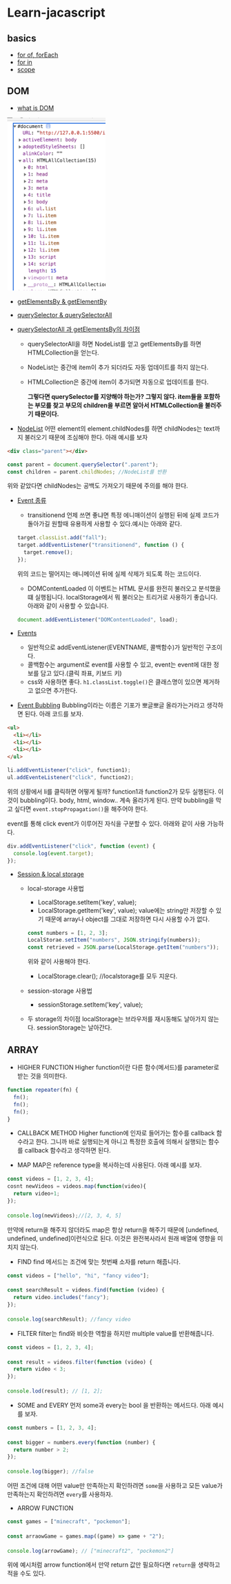 # Learn-jacascript

## basics

- [for of, forEach](https://github.com/since-1994/Learn-jacascript/commit/490acb1408edca0134b7db8c1dc27eeb841559f2)
- [for in](https://github.com/since-1994/Learn-jacascript/commit/9c7d7d4eabeaf9422546ab888ff419d89d505375)
- [scope]()

## DOM

- [what is DOM](#)

<img src = "./img/img1.png" height= "400"/>

- [getElementsBy & getElementBy]()
- [querySelector & querySelectorAll](https://github.com/since-1994/Learn-jacascript/commit/9c1cc73824a471931dbc59fdd44618ce4b58a827)
- [querySelectorAll 과 getElementsBy의 차이점]()

  - querySelectorAll을 하면 NodeList를 얻고 getElementsBy를 하면 HTMLCollection을 얻는다.
  - NodeList는 중간에 item이 추가 되더라도 자동 업데이트를 하지 않는다.
  - HTMLCollection은 중간에 item이 추가되면 자동으로 업데이트를 한다.

    **그렇다면 querySelector를 지양해야 하는가? 그렇지 않다. item들을 포함하는 부모를 찾고 부모의 children을 부르면 알아서 HTMLCollection을 불러주기 때문이다.**

- [NodeList]()
  어떤 element의 element.childNodes를 하면 childNodes는 text까지 불러오기 때문에 조심해야 한다. 아래 예시를 보자

```html
<div class="parent"></div>
```

```javascript
const parent = document.querySelector(".parent");
const children = parent.childNodes; //NodeList를 반환
```

위와 같았다면 childNodes는 공백도 가져오기 때문에 주의를 해야 한다.

- [Event 종류]()

  - transitionend
    언제 쓰면 좋냐면 특정 에니매이션이 실행된 뒤에 실제 코드가 돌아가길 원할때 유용하게 사용할 수 있다.예시는 아래와 같다.

  ```javascript
  target.classList.add("fall");
  target.addEventListener("transitionend", function () {
    target.remove();
  });
  ```

  위의 코드는 떨어지는 애니메이션 뒤에 실제 삭제가 되도록 하는 코드이다.

  - DOMContentLoaded
    이 이벤트는 HTML 문서를 완전히 불러오고 분석했을 떄 실행됩니다. localStorage에서 뭐 불러오는 트리거로 사용하기 좋습니다. 아래와 같이 사용할 수 있습니다.

  ```javascript
  document.addEventListener("DOMContentLoaded", load);
  ```

- [Events](./events.js)

  - 일반적으로 addEventListener(EVENTNAME, 콜백함수)가 일반적인 구조이다.
  - 콜백함수는 argument로 event를 사용할 수 있고, event는 event에 대한 정보를 담고 있다.(클릭 좌표, 키보드 키)
  - css와 사용하면 좋다. `h1.classList.toggle()`은 클래스명이 있으면 제거하고 없으면 추가한다.

- [Event Bubbling]()
  Bubbling이라는 이름은 기포가 뽀글뽀글 올라가는거라고 생각하면 된다. 아래 코드를 보자.

```html
<ul>
  <li></li>
  <li></li>
  <li></li>
</ul>
```

```javascript
li.addEventListener("click", function1);
ul.addEventeListener("click", function2);
```

위의 상황에서 li를 클릭하면 어떻게 될까? function1과 function2가 모두 실행된다. 이것이 bubbling이다. body, html, window.. 계속 올라가게 된다. 만약 bubbling을 막고 싶다면 `event.stopPropagation()`을 해주어야 한다.

event를 통해 click event가 이루어진 자식을 구분할 수 있다. 아래와 같이 사용 가능하다.

```javascript
div.addEventListener("click", function (event) {
  console.log(event.target);
});
```

- [Session & local storage]()

  - local-storage 사용법

    - LocalStorage.setItem('key', value);
    - LocalStorage.getItem('key', value);
      value에는 string만 저장할 수 있기 때문에 array나 object를 그대로 저장하면 다시 사용할 수가 없다.

    ```javascript
    const numbers = [1, 2, 3];
    LocalStorae.setItem("numbers", JSON.stringify(numbers));
    const retrieved = JSON.parse(LocalStorage.getItem("numbers"));
    ```

    위와 같이 사용해야 한다.

    - LocalStorage.clear(); //localstorage를 모두 지운다.

  - session-storage 사용법

    - sessionStorage.setItem('key', value);

  - 두 storage의 차이점
    localStorage는 브라우저를 재시동해도 날아가지 않는다. sessionStorage는 날아간다.

## ARRAY

- HIGHER FUNCTION
  Higher function이란 다른 함수(메서드)를 parameter로 받는 것을 의미한다.

```javascript
function repeater(fn) {
  fn();
  fn();
  fn();
}
```

- CALLBACK METHOD
  Higher function에 인자로 들어가는 함수를 callback 함수라고 한다. 그니까 바로 실행되는게 아니고 특정한 호출에 의해서 실행되는 함수를 callback 함수라고 생각하면 된다.

- MAP
  MAP은 reference type을 복사하는데 사용된다. 아래 예시를 보자.

```javascript
const videos = [1, 2, 3, 4];
cosnt newVideos = videos.map(function(video){
  return video+1;
});

console.log(newVideos);//[2, 3, 4, 5]
```

만약에 return을 해주지 않더라도 map은 항상 return을 해주기 때문에 [undefined, undefined, undefined]이런식으로 된다. 이것은 완전복사라서 원래 배열에 영향을 미치지 않는다.

- FIND
  find 메서드는 조건에 맞는 첫번째 소자를 return 해줍니다.

```javascript
const videos = ["hello", "hi", "fancy video"];

const searchResult = videos.find(function (video) {
  return video.includes("fancy");
});

console.log(searchResult); //fancy video
```

- FILTER
  filter는 find와 비슷한 역할을 하지만 multiple value를 반환해줍니다.

```javascript
const videos = [1, 2, 3, 4];

const result = videos.filter(function (video) {
  return video < 3;
});

console.lod(result); // [1, 2];
```

- SOME and EVERY
  먼저 some과 every는 bool 을 반환하는 메서드다. 아래 예시를 보자.

```javascript
const numbers = [1, 2, 3, 4];

const bigger = numbers.every(function (number) {
  return number > 2;
});

console.log(bigger); //false
```

어떤 조건에 대해 어떤 value만 만족하는지 확인하려면 `some`을 사용하고 모든 value가 만족하는지 확인하려면 `every`를 사용하자.

- ARROW FUNCTION

```javascript
const games = ["minecraft", "pockemon"];

const arraowGame = games.map((game) => game + "2");

console.log(arrowGame); // ["minecraft2", "pockemon2"]
```

위에 예시처럼 arrow function에서 만약 return 값만 필요하다면 `return`을 생략하고 적을 수도 있다.
